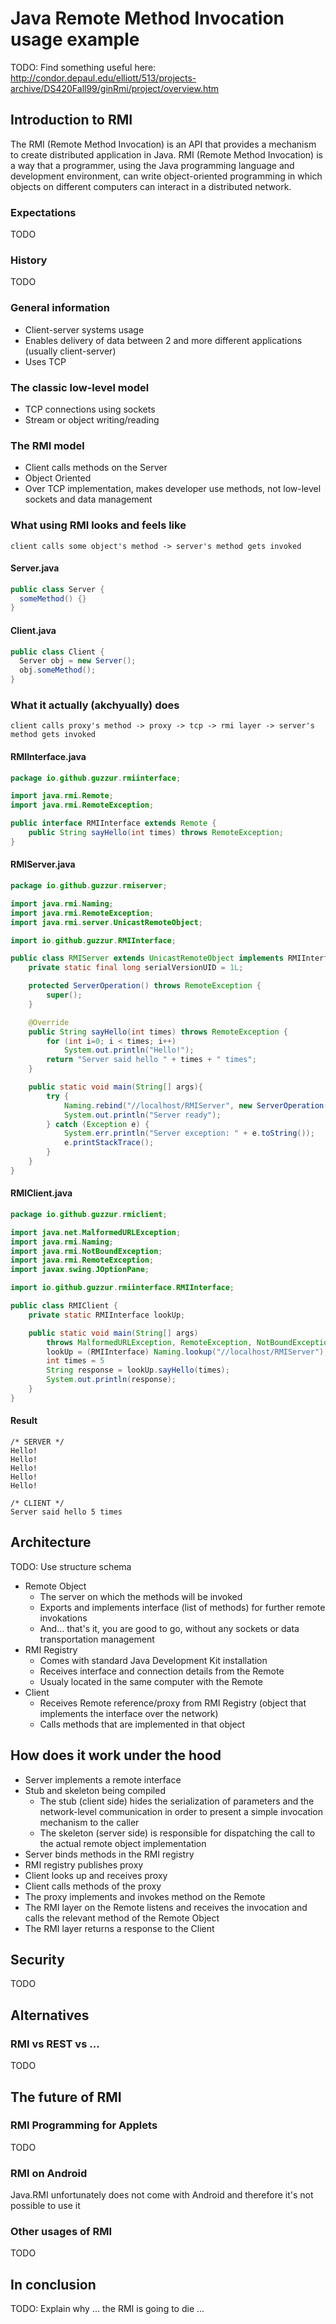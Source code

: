 # Java Remote Method Invocation usage example

TODO: Find something useful here: http://condor.depaul.edu/elliott/513/projects-archive/DS420Fall99/ginRmi/project/overview.htm

## Introduction to RMI
The RMI (Remote Method Invocation) is an API that provides a mechanism to create distributed application in Java.
RMI (Remote Method Invocation) is a way that a programmer, using the Java programming language and development environment, can write object-oriented programming in which objects on different computers can interact in a distributed network.

### Expectations
TODO

### History
TODO

### General information
- Client-server systems usage
- Enables delivery of data between 2 and more different applications (usually client-server)
- Uses TCP

### The classic low-level model
- TCP connections using sockets
- Stream or object writing/reading

### The RMI model
- Client calls methods on the Server
- Object Oriented
- Over TCP implementation, makes developer use methods, not low-level sockets and data management

### What using RMI looks and feels like
`client calls some object's method -> server's method gets invoked`

#### Server.java
```java
public class Server {
  someMethod() {}
}
```
#### Client.java
```java
public class Client {
  Server obj = new Server();
  obj.someMethod();
}
```

### What it actually (akchyually) does
`client calls proxy's method -> proxy -> tcp -> rmi layer -> server's method gets invoked`

#### RMIInterface.java
```java
package io.github.guzzur.rmiinterface;

import java.rmi.Remote;
import java.rmi.RemoteException;

public interface RMIInterface extends Remote {
    public String sayHello(int times) throws RemoteException;
}
```

#### RMIServer.java
```java
package io.github.guzzur.rmiserver;

import java.rmi.Naming;
import java.rmi.RemoteException;
import java.rmi.server.UnicastRemoteObject;

import io.github.guzzur.RMIInterface;

public class RMIServer extends UnicastRemoteObject implements RMIInterface {
    private static final long serialVersionUID = 1L;

    protected ServerOperation() throws RemoteException {
        super();
    }

    @Override
    public String sayHello(int times) throws RemoteException {
    	for (int i=0; i < times; i++)
        	System.out.println("Hello!");
        return "Server said hello " + times + " times";
    }

    public static void main(String[] args){
        try {
            Naming.rebind("//localhost/RMIServer", new ServerOperation());            
            System.out.println("Server ready");
        } catch (Exception e) {
            System.err.println("Server exception: " + e.toString());
            e.printStackTrace();
        }
    }
}
```

#### RMIClient.java
```java
package io.github.guzzur.rmiclient;

import java.net.MalformedURLException;
import java.rmi.Naming;
import java.rmi.NotBoundException;
import java.rmi.RemoteException;
import javax.swing.JOptionPane;

import io.github.guzzur.rmiinterface.RMIInterface;

public class RMIClient {
	private static RMIInterface lookUp;

	public static void main(String[] args) 
		throws MalformedURLException, RemoteException, NotBoundException {
		lookUp = (RMIInterface) Naming.lookup("//localhost/RMIServer");
		int times = 5
		String response = lookUp.sayHello(times);
		System.out.println(response);
	}
}
```

#### Result
```
/* SERVER */
Hello!
Hello!
Hello!
Hello!
Hello!

/* CLIENT */
Server said hello 5 times
```

## Architecture
TODO: Use structure schema
- Remote Object
  - The server on which the methods will be invoked
  - Exports and implements interface (list of methods) for further remote invokations
  - And... that's it, you are good to go, without any sockets or data transportation management
- RMI Registry
  - Comes with standard Java Development Kit installation
  - Receives interface and connection details from the Remote
  - Usualy located in the same computer with the Remote
- Client
  - Receives Remote reference/proxy from RMI Registry (object that implements the interface over the
  network)
  - Calls methods that are implemented in that object

## How does it work under the hood
- Server implements a remote interface
- Stub and skeleton being compiled
  - The stub (client side) hides the serialization of parameters and the network-level communication
  in order to present a simple invocation mechanism to the caller
  - The skeleton (server side) is responsible for dispatching the call to the actual remote object
  implementation
- Server binds methods in the RMI registry
- RMI registry publishes proxy
- Client looks up and receives proxy
- Client calls methods of the proxy
- The proxy implements and invokes method on the Remote
- The RMI layer on the Remote listens and receives the invocation and calls the relevant method of
the Remote Object 
- The RMI layer returns a response to the Client

## Security
TODO

## Alternatives
### RMI vs REST vs ...
TODO

## The future of RMI
### RMI Programming for Applets
TODO
### RMI on Android
Java.RMI unfortunately does not come with Android and therefore it's not possible to use it
### Other usages of RMI

TODO
## In conclusion
TODO: Explain why ... the RMI is going to die ...
 
